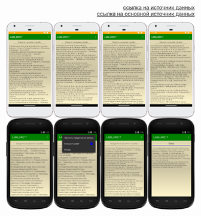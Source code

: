 <p align="right"><a href="https://kairulla.github.io/android_LAB5_KRE17/">ссылка на источник данных</a><br><a href="https://www.gov.kz/memleket/entities/pavlodar-pvl/press/article/details/14991?lang=ru&ysclid=latvt1ilgb661759668">ссылка на основной источник данных</a></p>

<img src="_MY_PICTURES/Screenshot_20221130_191324.png" width=25% align="middle"><img src="_MY_PICTURES/Screenshot_20221130_191354.png" width=25% align="middle"><img src="_MY_PICTURES/Screenshot_20221130_191406.png" width=25% align="middle"><img src="_MY_PICTURES/Screenshot_20221130_191440.png" width=25% align="middle"><img src="_MY_PICTURES/Screenshot_20221130_191543.png" width=25% align="middle"><img src="_MY_PICTURES/Screenshot_20221130_191550.png" width=25% align="middle"><img src="_MY_PICTURES/Screenshot_20221130_191637.png" width=25% align="middle"><img src="_MY_PICTURES/Screenshot_20221130_191803.png" width=25% align="middle">
